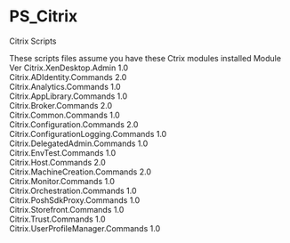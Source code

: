 # PS_Citrix
Citrix Scripts

These scripts files assume you have these Ctrix modules installed
Module                              Ver
Citrix.XenDesktop.Admin              1.0    
Citrix.ADIdentity.Commands           2.0    
Citrix.Analytics.Commands            1.0    
Citrix.AppLibrary.Commands           1.0    
Citrix.Broker.Commands               2.0    
Citrix.Common.Commands               1.0    
Citrix.Configuration.Commands        2.0    
Citrix.ConfigurationLogging.Commands 1.0    
Citrix.DelegatedAdmin.Commands       1.0    
Citrix.EnvTest.Commands              1.0    
Citrix.Host.Commands                 2.0    
Citrix.MachineCreation.Commands      2.0    
Citrix.Monitor.Commands              1.0    
Citrix.Orchestration.Commands        1.0    
Citrix.PoshSdkProxy.Commands         1.0    
Citrix.Storefront.Commands           1.0    
Citrix.Trust.Commands                1.0    
Citrix.UserProfileManager.Commands   1.0    
